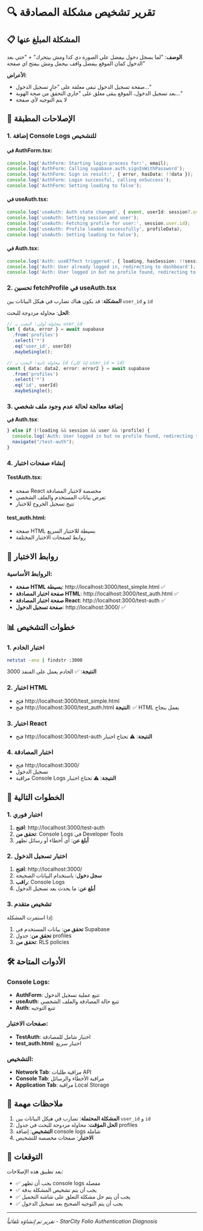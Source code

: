 # 🔍 تقرير تشخيص مشكلة المصادقة

## 📋 المشكلة المبلغ عنها

**الوصف**: "لما بسجل دخول بيفضل علي الصورة دي كدا ومش بيتحرك" + "حتي بعد الدخول كمان الموقع بيفضل واقف بيحمل ومش بيفتح اي صفحة"

**الأعراض**:
- صفحة تسجيل الدخول تبقى معلقة على "جارٍ تسجيل الدخول..."
- بعد تسجيل الدخول، الموقع يبقى معلق على "جاري التحقق من صحة الهوية..."
- لا يتم التوجيه لأي صفحة

## 🔧 الإصلاحات المطبقة

### 1. إضافة Console Logs للتشخيص

#### في AuthForm.tsx:
```typescript
console.log('AuthForm: Starting login process for:', email);
console.log('AuthForm: Calling supabase.auth.signInWithPassword');
console.log('AuthForm: Sign in result:', { error, hasData: !!data });
console.log('AuthForm: Login successful, calling onSuccess');
console.log('AuthForm: Setting loading to false');
```

#### في useAuth.tsx:
```typescript
console.log('useAuth: Auth state changed', { event, userId: session?.user?.id });
console.log('useAuth: Setting session and user');
console.log('useAuth: Fetching profile for user:', session.user.id);
console.log('useAuth: Profile loaded successfully', profileData);
console.log('useAuth: Setting loading to false');
```

#### في Auth.tsx:
```typescript
console.log('Auth: useEffect triggered', { loading, hasSession: !!session, hasUser: !!user, hasProfile: !!profile });
console.log('Auth: User already logged in, redirecting to dashboard');
console.log('Auth: User logged in but no profile found, redirecting to test page');
```

### 2. تحسين fetchProfile في useAuth.tsx

**المشكلة**: قد يكون هناك تضارب في هيكل البيانات بين `user_id` و `id`

**الحل**: محاولة مزدوجة للبحث:
```typescript
// محاولة أولى: البحث بـ user_id
let { data, error } = await supabase
  .from('profiles')
  .select('*')
  .eq('user_id', userId)
  .maybeSingle();

// محاولة ثانية: البحث بـ id (إذا كان user_id = id)
const { data: data2, error: error2 } = await supabase
  .from('profiles')
  .select('*')
  .eq('id', userId)
  .maybeSingle();
```

### 3. إضافة معالجة لحالة عدم وجود ملف شخصي

**في Auth.tsx**:
```typescript
} else if (!loading && session && user && !profile) {
  console.log('Auth: User logged in but no profile found, redirecting to test page');
  navigate("/test-auth");
}
```

### 4. إنشاء صفحات اختبار

#### TestAuth.tsx:
- صفحة React مخصصة لاختبار المصادقة
- تعرض بيانات المستخدم والملف الشخصي
- تتيح تسجيل الخروج للاختبار

#### test_auth.html:
- صفحة HTML بسيطة للاختبار السريع
- روابط لصفحات الاختبار المختلفة

## 🔗 روابط الاختبار

### الروابط الأساسية:
- **صفحة HTML بسيطة**: http://localhost:3000/test_simple.html ✅
- **صفحة اختبار المصادقة HTML**: http://localhost:3000/test_auth.html ✅
- **صفحة اختبار المصادقة React**: http://localhost:3000/test-auth ✅
- **صفحة تسجيل الدخول**: http://localhost:3000/ ✅

## 📊 خطوات التشخيص

### 1. اختبار الخادم
```bash
netstat -ano | findstr :3000
```
**النتيجة**: ✅ الخادم يعمل على المنفذ 3000

### 2. اختبار HTML
- فتح http://localhost:3000/test_simple.html
- فتح http://localhost:3000/test_auth.html
**النتيجة**: ✅ HTML يعمل بنجاح

### 3. اختبار React
- فتح http://localhost:3000/test-auth
**النتيجة**: ⚠️ تحتاج اختبار

### 4. اختبار المصادقة
- فتح http://localhost:3000/
- تسجيل الدخول
- مراقبة Console Logs
**النتيجة**: ⚠️ تحتاج اختبار

## 🎯 الخطوات التالية

### 1. اختبار فوري
1. **افتح**: http://localhost:3000/test-auth
2. **تحقق من**: Console Logs في Developer Tools
3. **أبلغ عن**: أي أخطاء أو رسائل تظهر

### 2. اختبار تسجيل الدخول
1. **افتح**: http://localhost:3000/
2. **سجل دخول**: باستخدام البيانات الصحيحة
3. **راقب**: Console Logs
4. **أبلغ عن**: ما يحدث بعد تسجيل الدخول

### 3. تشخيص متقدم
إذا استمرت المشكلة:
1. **تحقق من**: بيانات المستخدم في Supabase
2. **تحقق من**: جدول profiles
3. **تحقق من**: RLS policies

## 🛠️ الأدوات المتاحة

### Console Logs:
- **AuthForm**: تتبع عملية تسجيل الدخول
- **useAuth**: تتبع حالة المصادقة والملف الشخصي
- **Auth**: تتبع التوجيه

### صفحات الاختبار:
- **TestAuth**: اختبار شامل للمصادقة
- **test_auth.html**: اختبار سريع

### التشخيص:
- **Network Tab**: مراقبة طلبات API
- **Console Tab**: مراقبة الأخطاء والرسائل
- **Application Tab**: مراقبة Local Storage

## 📝 ملاحظات مهمة

1. **المشكلة المحتملة**: تضارب في هيكل البيانات بين `user_id` و `id`
2. **الحل المؤقت**: محاولة مزدوجة للبحث في جدول profiles
3. **التشخيص**: إضافة console logs شاملة
4. **الاختبار**: صفحات مخصصة للتشخيص

## 🚀 التوقعات

بعد تطبيق هذه الإصلاحات:
- ✅ يجب أن تظهر console logs مفصلة
- ✅ يجب أن يتم تشخيص المشكلة بدقة
- ✅ يجب أن يتم حل مشكلة التعلق على شاشة التحميل
- ✅ يجب أن يتم التوجيه الصحيح بعد تسجيل الدخول

---

*تقرير تم إنشاؤه تلقائياً - StarCity Folio Authentication Diagnosis*
